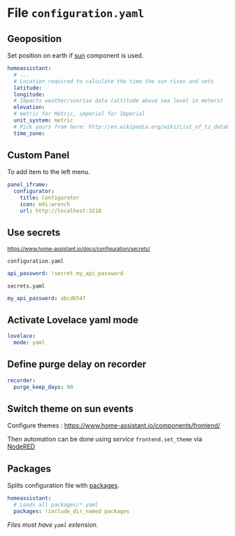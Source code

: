 # File `configuration.yaml`

## Geoposition
Set position on earth if [sun](https://www.home-assistant.io/components/sun/) component is used.
````yaml
homeassistant:
  # ...
  # Location required to calculate the time the sun rises and sets
  latitude: 
  longitude: 
  # Impacts weather/sunrise data (altitude above sea level in meters)
  elevation: 
  # metric for Metric, imperial for Imperial
  unit_system: metric
  # Pick yours from here: http://en.wikipedia.org/wiki/List_of_tz_database_time_zones
  time_zone: 
````

## Custom Panel
To add item to the left menu.
````yaml
panel_iframe:
  configurator:
    title: Configurator
    icon: mdi:wrench
    url: http://localhost:3218
````

## Use secrets
<small>https://www.home-assistant.io/docs/configuration/secrets/</small>  

`configuration.yaml`
```yaml
api_password: !secret my_api_password
```
`secrets.yaml`
````yaml
my_api_password: abcd6547
````

## Activate Lovelace yaml mode
````yaml
lovelace:
  mode: yaml
````

## Define purge delay on recorder
````yaml
recorder:
  purge_keep_days: 90
````

## Switch theme on sun events
Configure themes : https://www.home-assistant.io/components/frontend/  

Then automation can be done using _service_ `frontend.set_theme` via [NodeRED](../nodered/README.md)

## Packages
Splits configuration file with [packages](https://www.home-assistant.io/docs/configuration/packages/).
````yaml
homeassistant:
  # Loads all packages/*.yaml
  packages: !include_dir_named packages
````
_Files must have `yaml` extension._